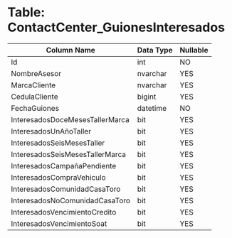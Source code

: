 # Table: ContactCenter_GuionesInteresados

| Column Name | Data Type | Nullable |
|-------------|-----------|----------|
| Id | int | NO |
| NombreAsesor | nvarchar | YES |
| MarcaCliente | nvarchar | YES |
| CedulaCliente | bigint | YES |
| FechaGuiones | datetime | NO |
| InteresadosDoceMesesTallerMarca | bit | YES |
| InteresadosUnAñoTaller | bit | YES |
| InteresadosSeisMesesTaller | bit | YES |
| InteresadosSeisMesesTallerMarca | bit | YES |
| InteresadosCampañaPendiente | bit | YES |
| InteresadosCompraVehiculo | bit | YES |
| InteresadosComunidadCasaToro | bit | YES |
| InteresadosNoComunidadCasaToro | bit | YES |
| InteresadosVencimientoCredito | bit | YES |
| InteresadosVencimientoSoat | bit | YES |
